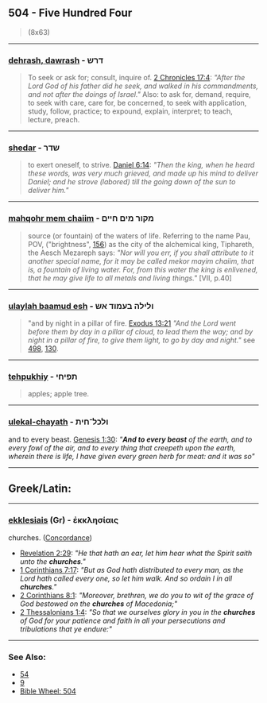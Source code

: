 ## 504 - Five Hundred Four
> (8x63)

---

### [dehrash, dawrash](/keys/DRSh) - דרש
> To seek or ask for; consult, inquire of. [2 Chronicles 17:4](http://biblehub.com/2_chronicles/17-4.htm): *"After the Lord God of his father did he seek, and walked in his commandments, and not after the doings of Israel."* Also: to ask for, demand, require, to seek with care, care for, be concerned, to seek with application, study, follow, practice; to expound, explain, interpret; to teach, lecture, preach.

---

### [shedar](/keys/ShDR) - שדר
> to exert oneself, to strive. [Daniel 6:14](http://biblehub.com/daniel/6-14.htm): *"Then the king, when he heard these words, was very much grieved, and made up his mind to deliver Daniel; and he strove (labored) till the going down of the sun to deliver him."*

---

### [mahqohr mem chaiim](/keys/MQVR.MIM.ChIIM) - מקור מים חיים
> source (or fountain) of the waters of life. Referring to the name Pau, POV, ("brightness", [156](156)) as the city of the alchemical king, Tiphareth, the Aesch Mezareph says: *"Nor will you err, if you shall attribute to it another special name, for it may be called mekor mayim chaiim, that is, a fountain of living water. For, from this water the king is enlivened, that he may give life to all metals and living things."* [VII, p.40]

---

### [ulaylah baamud esh](/keys/VLILH.BOMVD.ASh) - ולילה בעמוד אש
> "and by night in a pillar of fire. [Exodus 13:21](http://biblehub.com/exodus/13-21.htm) *"And the Lord went before them by day in a pillar of cloud, to lead them the way; and by night in a pillar of fire, to give them light, to go by day and night."* see [498](498), [130](130).

---

### [tehpukhiy](/keys/ThPIChI) - תפיחי
> apples; apple tree.

---

### [ulekal-chayath](/keys/VLKL-ChITh) - ולכל־חית
and to every beast. [Genesis 1:30](https://biblehub.com/genesis/1-30.htm): *"**And to every beast** of the earth, and to every fowl of the air, and to every thing that creepeth upon the earth, wherein there is life, I have given every green herb for meat: and it was so"*

---

## Greek/Latin:

---

### [ekklesiais](/greek?word=ekklhsiais) (Gr) - ἐκκλησίαις
churches. ([Concordance](https://biblehub.com/greek/ekkle_siais_1577.htm))

- [Revelation 2:29](https://biblehub.com/revelation/2-29.htm): *"He that hath an ear, let him hear what the Spirit saith unto the **churches**."*
- [1 Corinthians 7:17](https://biblehub.com/1_corinthians/7-17.htm): *"But as God hath distributed to every man, as the Lord hath called every one, so let him walk. And so ordain I in all **churches**."*
- [2 Corinthians 8:1](https://biblehub.com/2_corinthians/8-1.htm): *"Moreover, brethren, we do you to wit of the grace of God bestowed on the **churches** of Macedonia;"*
- [2 Thessalonians 1:4](https://biblehub.com/2_thessalonians/1-4.htm): *"So that we ourselves glory in you in the **churches** of God for your patience and faith in all your persecutions and tribulations that ye endure:"*

---

### See Also:

- [54](54)
- [9](9)
- [Bible Wheel: 504](https://www.biblewheel.com//GR/GR_Database.php?SearchBy_Gematria=504)
